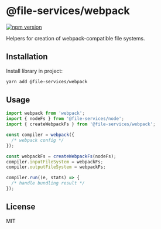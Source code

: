 # @file-services/webpack

[![npm version](https://img.shields.io/npm/v/@file-services/webpack.svg)](https://www.npmjs.com/package/@file-services/webpack)

Helpers for creation of webpack-compatible file systems.

## Installation

Install library in project:

```sh
yarn add @file-services/webpack
```

## Usage

```ts
import webpack from 'webpack';
import { nodeFs } from '@file-services/node';
import { createWebpackFs } from '@file-services/webpack';

const compiler = webpack({
  /* webpack config */
});

const webpackFs = createWebpackFs(nodeFs);
compiler.inputFileSystem = webpackFs;
compiler.outputFileSystem = webpackFs;

compiler.run((e, stats) => {
  /* handle bundling result */
});
```

## License

MIT
